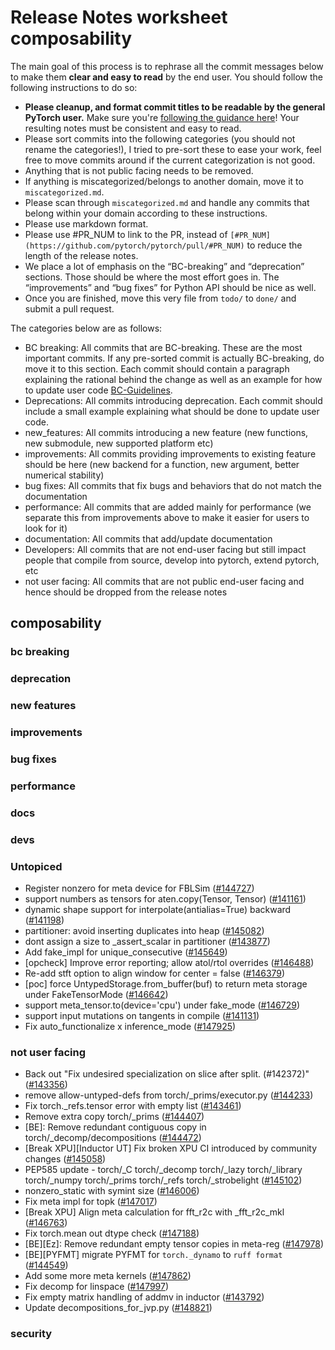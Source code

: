 
# Release Notes worksheet composability

The main goal of this process is to rephrase all the commit messages below to make them **clear and easy to read** by the end user. You should follow the following instructions to do so:

* **Please cleanup, and format commit titles to be readable by the general PyTorch user.** Make sure you're [following the guidance here](https://docs.google.com/document/d/14OmgGBr1w6gl1VO47GGGdwrIaUNr92DFhQbY_NEk8mQ/edit)! Your resulting notes must be consistent and easy to read.
* Please sort commits into the following categories (you should not rename the categories!), I tried to pre-sort these to ease your work, feel free to move commits around if the current categorization is not good.
* Anything that is not public facing needs to be removed.
* If anything is miscategorized/belongs to another domain, move it to `miscategorized.md`.
* Please scan through `miscategorized.md` and handle any commits that belong within your domain according to these instructions.
* Please use markdown format.
* Please use #PR_NUM to link to the PR, instead of `[#PR_NUM](https://github.com/pytorch/pytorch/pull/#PR_NUM)` to reduce the length of the release notes.
* We place a lot of emphasis on the “BC-breaking” and “deprecation” sections. Those should be where the most effort goes in. The “improvements” and “bug fixes” for Python API should be nice as well.
* Once you are finished, move this very file from `todo/` to `done/` and submit a pull request.

The categories below are as follows:

* BC breaking: All commits that are BC-breaking. These are the most important commits. If any pre-sorted commit is actually BC-breaking, do move it to this section. Each commit should contain a paragraph explaining the rational behind the change as well as an example for how to update user code [BC-Guidelines](https://docs.google.com/document/d/14OmgGBr1w6gl1VO47GGGdwrIaUNr92DFhQbY_NEk8mQ/edit#heading=h.a9htwgvvec1m).
* Deprecations: All commits introducing deprecation. Each commit should include a small example explaining what should be done to update user code.
* new_features: All commits introducing a new feature (new functions, new submodule, new supported platform etc)
* improvements: All commits providing improvements to existing feature should be here (new backend for a function, new argument, better numerical stability)
* bug fixes: All commits that fix bugs and behaviors that do not match the documentation
* performance: All commits that are added mainly for performance (we separate this from improvements above to make it easier for users to look for it)
* documentation: All commits that add/update documentation
* Developers: All commits that are not end-user facing but still impact people that compile from source, develop into pytorch, extend pytorch, etc
* not user facing: All commits that are not public end-user facing and hence should be dropped from the release notes

## composability
### bc breaking
### deprecation
### new features
### improvements
### bug fixes
### performance
### docs
### devs
### Untopiced
- Register nonzero for meta device for FBLSim ([#144727](https://github.com/pytorch/pytorch/pull/144727))
- support numbers as tensors for aten.copy(Tensor, Tensor) ([#141161](https://github.com/pytorch/pytorch/pull/141161))
- dynamic shape support for interpolate(antialias=True) backward ([#141198](https://github.com/pytorch/pytorch/pull/141198))
- partitioner: avoid inserting duplicates into heap ([#145082](https://github.com/pytorch/pytorch/pull/145082))
- dont assign a size to _assert_scalar in partitioner ([#143877](https://github.com/pytorch/pytorch/pull/143877))
- Add fake_impl for unique_consecutive ([#145649](https://github.com/pytorch/pytorch/pull/145649))
- [opcheck] Improve error reporting; allow atol/rtol overrides ([#146488](https://github.com/pytorch/pytorch/pull/146488))
- Re-add stft option to align window for center = false ([#146379](https://github.com/pytorch/pytorch/pull/146379))
- [poc] force UntypedStorage.from_buffer(buf) to return meta storage under FakeTensorMode ([#146642](https://github.com/pytorch/pytorch/pull/146642))
- support meta_tensor.to(device='cpu') under fake_mode ([#146729](https://github.com/pytorch/pytorch/pull/146729))
- support input mutations on tangents in compile ([#141131](https://github.com/pytorch/pytorch/pull/141131))
- Fix auto_functionalize x inference_mode ([#147925](https://github.com/pytorch/pytorch/pull/147925))
### not user facing
- Back out "Fix undesired specialization on slice after split. (#142372)" ([#143356](https://github.com/pytorch/pytorch/pull/143356))
- remove allow-untyped-defs from torch/_prims/executor.py ([#144233](https://github.com/pytorch/pytorch/pull/144233))
- Fix torch._refs.tensor error with empty list ([#143461](https://github.com/pytorch/pytorch/pull/143461))
- Remove extra copy torch/_prims ([#144407](https://github.com/pytorch/pytorch/pull/144407))
- [BE]: Remove redundant contiguous copy in torch/_decomp/decompositions ([#144472](https://github.com/pytorch/pytorch/pull/144472))
- [Break XPU][Inductor UT] Fix broken XPU CI introduced by community changes ([#145058](https://github.com/pytorch/pytorch/pull/145058))
- PEP585 update - torch/_C torch/_decomp torch/_lazy torch/_library torch/_numpy torch/_prims torch/_refs torch/_strobelight ([#145102](https://github.com/pytorch/pytorch/pull/145102))
- nonzero_static with symint size ([#146006](https://github.com/pytorch/pytorch/pull/146006))
- Fix meta impl for topk ([#147017](https://github.com/pytorch/pytorch/pull/147017))
- [Break XPU] Align meta calculation for fft_r2c with _fft_r2c_mkl ([#146763](https://github.com/pytorch/pytorch/pull/146763))
- Fix torch.mean out dtype check ([#147188](https://github.com/pytorch/pytorch/pull/147188))
- [BE][Ez]: Remove redundant empty tensor copies in meta-reg ([#147978](https://github.com/pytorch/pytorch/pull/147978))
- [BE][PYFMT] migrate PYFMT for `torch._dynamo` to `ruff format` ([#144549](https://github.com/pytorch/pytorch/pull/144549))
- Add some more meta kernels ([#147862](https://github.com/pytorch/pytorch/pull/147862))
- Fix decomp for linspace ([#147997](https://github.com/pytorch/pytorch/pull/147997))
- Fix empty matrix handling of addmv in inductor ([#143792](https://github.com/pytorch/pytorch/pull/143792))
- Update decompositions_for_jvp.py ([#148821](https://github.com/pytorch/pytorch/pull/148821))
### security

